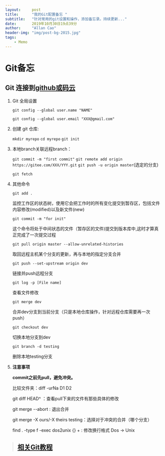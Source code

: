 ```yaml
---
layout:     post
title:      "我的Git配置备忘 "
subtitle:   "针对常用的git设置和操作，添加备忘录。持续更新..."
date:       2019年10月30日19点39分
author:     "Allan Cao"
header-img: "img/post-bg-2015.jpg"
tags:
    - Memo
---
```


# Git备忘
## Git 连接到[github或码云](https://gitee.com/PHDWu/CASESM3D/tree/stable_master/)   

1. Git 全局设置

   `git config --global user.name "NAME" `


    `git config --global user.email "XXX@gmail.com"`


2. 创建 git 仓库:

    `mkdir myrepo`
    `cd myrepo`
    `git init`

3. 本地branch关联远程branch：

    `git commit -m "first commit"`
    `git remote add origin https://gitee.com/XXX/YYY.git`
    `git push -u origin master`(选定的分支)

    `git fetch`  

4. 其他命令

    `git add .`

    监控工作区的状态树，使用它会把工作时的所有变化提交到暂存区，包括文件内容修改(modified)以及新文件(new)

    `git commit -m "for init"`

     这个命令将处于中间状态的文件（暂存区的文件)提交到版本库中,这时才算真正完成了一次提交过程

    `git pull origin master --allow-unrelated-histories`

    取回远程主机某个分支的更新，再与本地的指定分支合并

    `git push --set-upstream origin dev`

    链接并push远程分支

    `git log -p [File name]` 

    查看文件修改

    `git merge dev`

    合并dev分支到当前分支（只是本地仓库操作，针对远程仓库需要再一次push）

    `git checkout dev`

    切换本地分支到dev

    `git branch -d testing `

    删除本地testing分支

5. **注意事项**

    **commit之前先pull，避免冲突。**

    比较文件夹：diff -urNa  D1 D2

    git diff HEAD^ ：查看pull下来的文件有那些具体的修改 

    git merge --abort : 退出合并    

    git merge -X ours/-X theirs testing：选择对于冲突的合并（哪个分支）

    find . -type f -exec dos2unix {} +    : 修改换行格式 Dos → Unix
    


> ## [相关Git教程](https://www.liaoxuefeng.com/wiki/0013739516305929606dd18361248578c67b8067c8c017b000)
​     
